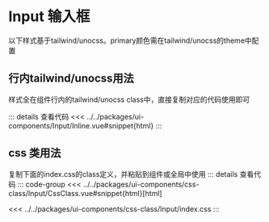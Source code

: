 # Input 输入框

以下样式基于tailwind/unocss。primary颜色需在tailwind/unocss的theme中配置

<script setup>
  import InlineInput from 'ui-components/Input/Inline.vue'
  import CssInput from 'ui-components/css-class/Input/CssClass.vue'
</script>

## 行内tailwind/unocss用法
样式全在组件行内的tailwind/unocss class中，直接复制对应的代码使用即可
<InlineInput />

::: details 查看代码
<<< ../../packages/ui-components/Input/Inline.vue#snippet{html}
:::

## css 类用法
复制下面的index.css的class定义，并粘贴到组件或全局中使用
<CssInput />
::: details 查看代码
::: code-group
<<< ../../packages/ui-components/css-class/Input/CssClass.vue#snippet{html}[html]

<<< ../../packages/ui-components/css-class/Input/index.css
:::
